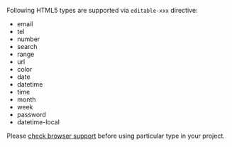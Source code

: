 Following HTML5 types are supported via `editable-xxx` directive:

* email
* tel
* number
* search
* range
* url
* color
* date
* datetime
* time
* month
* week
* password
* datetime-local

Please [check browser support](http://caniuse.com/) before using particular type in your project.